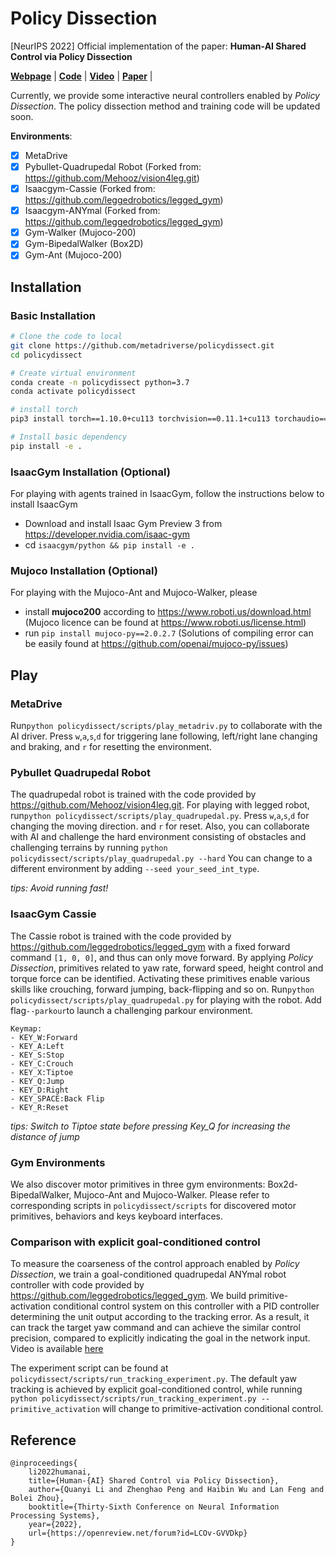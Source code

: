 # Policy Dissection

[NeurIPS 2022] Official implementation of the paper: **Human-AI Shared Control via Policy Dissection**

[**Webpage**](https://metadriverse.github.io/policydissect/) |
[**Code**](https://github.com/metadriverse/policydissect) |
[**Video**](https://youtu.be/7UmScmKMFE4) |
[**Paper**](https://arxiv.org/pdf/2206.00152.pdf) |

[comment]: <> ([**Poster**]&#40;https://github.com/decisionforce/HACO/blob/main/docs/iclr_poster.pdf&#41; )

Currently, we provide some interactive neural controllers enabled by *Policy Dissection*.
The policy dissection method and training code will be updated soon.

**Environments**:

- [x] MetaDrive
- [x] Pybullet-Quadrupedal Robot (Forked from: https://github.com/Mehooz/vision4leg.git)
- [x] Isaacgym-Cassie (Forked from: https://github.com/leggedrobotics/legged_gym)
- [x] Isaacgym-ANYmal (Forked from: https://github.com/leggedrobotics/legged_gym)
- [x] Gym-Walker (Mujoco-200)
- [x] Gym-BipedalWalker (Box2D)
- [x] Gym-Ant (Mujoco-200)

## Installation

### Basic Installation

```bash
# Clone the code to local
git clone https://github.com/metadriverse/policydissect.git
cd policydissect

# Create virtual environment
conda create -n policydissect python=3.7
conda activate policydissect

# install torch
pip3 install torch==1.10.0+cu113 torchvision==0.11.1+cu113 torchaudio==0.10.0+cu113 -f https://download.pytorch.org/whl/cu113/torch_stable.html

# Install basic dependency
pip install -e .
```

### IsaacGym Installation (Optional)

For playing with agents trained in IsaacGym, follow the instructions below to install IsaacGym
- Download and install Isaac Gym Preview 3 from https://developer.nvidia.com/isaac-gym
- cd ```isaacgym/python && pip install -e .```

### Mujoco Installation (Optional)

For playing with the Mujoco-Ant and Mujoco-Walker, please
- install **mujoco200** according to https://www.roboti.us/download.html (Mujoco licence can be found at https://www.roboti.us/license.html)
- run ```pip install mujoco-py==2.0.2.7``` (Solutions of compiling error can be easily found at https://github.com/openai/mujoco-py/issues)

## Play

### MetaDrive

Run```python policydissect/scripts/play_metadriv.py``` to collaborate with the AI driver.
Press ```w```,```a```,```s```,```d``` for triggering lane following, left/right lane changing and braking, and
```r``` for resetting the environment.

### Pybullet Quadrupedal Robot

The quadrupedal robot is trained with the code provided by https://github.com/Mehooz/vision4leg.git.
For playing with legged robot, run```python policydissect/scripts/play_quadrupedal.py```.
Press ```w```,```a```,```s```,```d``` for changing the moving direction. and ```r``` for reset.
Also, you can collaborate with AI and challenge the hard environment consisting of obstacles and challenging terrains by
running ```python policydissect/scripts/play_quadrupedal.py --hard```
You can change to a different environment by adding ```--seed your_seed_int_type```.

*tips: Avoid running fast!*

### IsaacGym Cassie

The Cassie robot is trained with the code provided by https://github.com/leggedrobotics/legged_gym with a fixed forward
command ```[1, 0, 0]```, and thus can only move forward. By applying *Policy Dissection*, primitives related to yaw
rate, forward speed, height control and torque force can be identified. Activating these primitives
enable various skills like crouching, forward jumping, back-flipping and so on.
Run```python policydissect/scripts/play_quadrupedal.py``` for playing with the robot. Add flag```--parkour```to launch
a challenging parkour environment.

```
Keymap:
- KEY_W:Forward
- KEY_A:Left
- KEY_S:Stop
- KEY_C:Crouch
- KEY_X:Tiptoe
- KEY_Q:Jump
- KEY_D:Right
- KEY_SPACE:Back Flip
- KEY_R:Reset
```

*tips: Switch to Tiptoe state before pressing Key_Q for increasing the distance of jump*

### Gym Environments

We also discover motor primitives in three gym environments: Box2d-BipedalWalker, Mujoco-Ant and Mujoco-Walker.
Please refer to corresponding scripts in ```policydissect/scripts``` for discovered motor primitives, behaviors and keys
keyboard interfaces.

### Comparison with explicit goal-conditioned control

To measure the coarseness of the control approach enabled by *Policy Dissection*, we train a goal-conditioned
quadrupedal ANYmal robot controller with code provided by https://github.com/leggedrobotics/legged_gym. We build
primitive-activation conditional control system on this controller with a PID
controller determining the unit output according to the tracking error. As a result, it can track the target yaw command
and can achieve the similar control precision, compared to explicitly indicating the goal in the network input.
Video is available [here](https://metadriverse.github.io/policydissect/#Tracking%20Demo)

The experiment script can be found at ```policydissect/scripts/run_tracking_experiment.py```. The default yaw tracking
is
achieved by explicit goal-conditioned control, while
running ```python policydissect/scripts/run_tracking_experiment.py --primitive_activation```
will change to primitive-activation conditional control.

## Reference

```
@inproceedings{
    li2022humanai,
    title={Human-{AI} Shared Control via Policy Dissection},
    author={Quanyi Li and Zhenghao Peng and Haibin Wu and Lan Feng and Bolei Zhou},
    booktitle={Thirty-Sixth Conference on Neural Information Processing Systems},
    year={2022},
    url={https://openreview.net/forum?id=LCOv-GVVDkp}
}
```
